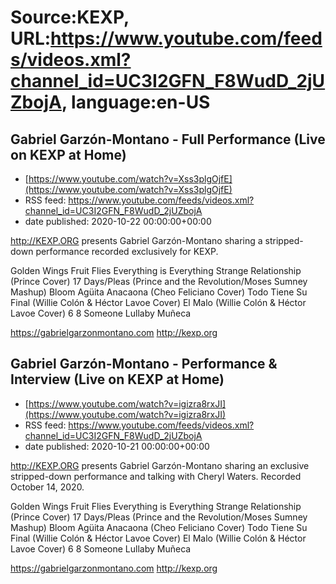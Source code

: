 # Source:KEXP, URL:https://www.youtube.com/feeds/videos.xml?channel_id=UC3I2GFN_F8WudD_2jUZbojA, language:en-US

## Gabriel Garzón-Montano - Full Performance (Live on KEXP at Home)
 - [https://www.youtube.com/watch?v=Xss3plgOjfE](https://www.youtube.com/watch?v=Xss3plgOjfE)
 - RSS feed: https://www.youtube.com/feeds/videos.xml?channel_id=UC3I2GFN_F8WudD_2jUZbojA
 - date published: 2020-10-22 00:00:00+00:00

http://KEXP.ORG presents Gabriel Garzón-Montano sharing a stripped-down performance recorded exclusively for KEXP.

Golden Wings
Fruit Flies
Everything is Everything
Strange Relationship (Prince Cover)
17 Days/Pleas (Prince and the Revolution/Moses Sumney Mashup)
Bloom
Agüita
Anacaona (Cheo Feliciano Cover)
Todo Tiene Su Final (Willie Colón & Héctor Lavoe Cover)
El Malo (Willie Colón & Héctor Lavoe Cover)
6 8
Someone
Lullaby
Muñeca

https://gabrielgarzonmontano.com
http://kexp.org

## Gabriel Garzón-Montano - Performance & Interview (Live on KEXP at Home)
 - [https://www.youtube.com/watch?v=igizra8rxJI](https://www.youtube.com/watch?v=igizra8rxJI)
 - RSS feed: https://www.youtube.com/feeds/videos.xml?channel_id=UC3I2GFN_F8WudD_2jUZbojA
 - date published: 2020-10-21 00:00:00+00:00

http://KEXP.ORG presents Gabriel Garzón-Montano sharing an exclusive stripped-down performance and talking with Cheryl Waters. Recorded October 14, 2020.

Golden Wings
Fruit Flies
Everything is Everything
Strange Relationship (Prince Cover)
17 Days/Pleas (Prince and the Revolution/Moses Sumney Mashup)
Bloom
Agüita
Anacaona (Cheo Feliciano Cover)
Todo Tiene Su Final (Willie Colón & Héctor Lavoe Cover)
El Malo (Willie Colón & Héctor Lavoe Cover)
6 8
Someone
Lullaby
Muñeca

https://gabrielgarzonmontano.com
http://kexp.org

